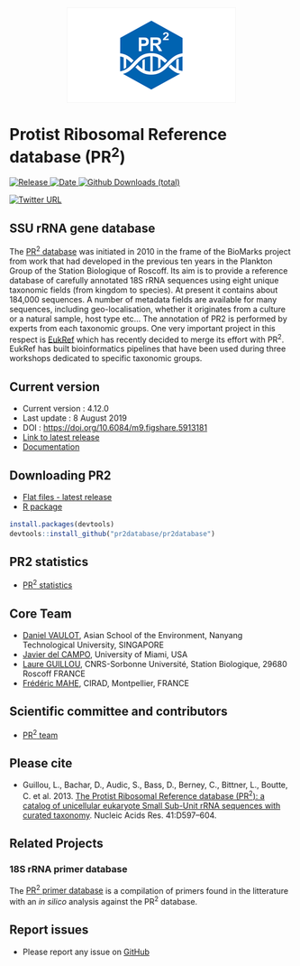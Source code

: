 <img src="img/pr2_logo_16_9.png" width="300" style="display: block; margin: auto;" />

Protist Ribosomal Reference database (PR<sup>2</sup>)
=====================================================

[![Release](https://img.shields.io/badge/release-4.12.0-blue.svg)
![Date](https://img.shields.io/badge/date-08%20August%202019-lightgrey.svg)
![Github Downloads
(total)](https://img.shields.io/github/downloads/pr2database/pr2database/total.svg)](https://github.com/vaulot/pr2_database/releases)

[![Twitter
URL](https://img.shields.io/twitter/url/http/shields.io.svg?style=social)](https://twitter.com/intent/tweet?text=PR2%20database&url=https://github.com/vaulot/pr2_database&hashtags=PR2database)

## SSU rRNA gene database

The [PR<sup>2</sup> database](https://pr2-database.org/) was initiated in 2010 in the frame of the BioMarks project from work that had developed in the previous ten years in the Plankton Group of the Station Biologique of Roscoff.  Its aim is to provide a reference database of carefully annotated 18S rRNA sequences using  eight unique taxonomic fields (from kingdom to species).  At present it contains about 184,000 sequences. A number of metadata fields are available for many sequences, including geo-localisation, whether it originates from a culture or a natural sample, host type etc... The annotation of PR2 is performed by experts from each taxonomic groups.  One very important project in this respect is [EukRef](https://pr2-database.org/eukref/about/) which has recently decided to merge its effort with PR<sup>2</sup>. EukRef has built bioinformatics pipelines that have been used during three workshops dedicated to specific taxonomic groups.

## Current version

-   Current version : 4.12.0
-   Last update : 8 August 2019
-   DOI : <a href="https://doi.org/10.6084/m9.figshare.5913181" class="uri">https://doi.org/10.6084/m9.figshare.5913181</a>
-   [Link to latest release](https://github.com/pr2database/pr2database/releases)
-   [Documentation](https://pr2-database.org/#documentation)


## Downloading PR2

-   [Flat files - latest release](https://github.com/pr2database/pr2database/releases)
-   [R package](https://pr2database.github.io/pr2database/index.html)

``` r
install.packages(devtools)
devtools::install_github("pr2database/pr2database")
```

## PR2 statistics

-   [PR<sup>2</sup> statistics](https://pr2database.github.io/pr2database/articles/pr2_stats.html)

## Core Team

-   [Daniel VAULOT](mailto:vaulot@gmail.com), Asian School of the Environment, Nanyang Technological University, SINGAPORE
-   [Javier del CAMPO](mailto:jdelcampo@rsmas.miami.edu), University of Miami, USA
-   [Laure GUILLOU](mailto:lguillou@sb-roscoff.fr), CNRS-Sorbonne Université, Station Biologique, 29680 Roscoff FRANCE
-   [Frédéric MAHE](mailto:frederic.mahe@cirad.fr), CIRAD, Montpellier, FRANCE

## Scientific committee and contributors

-  [PR<sup>2</sup> team](https://pr2-database.org/team/)  

## Please cite

-   Guillou, L., Bachar, D., Audic, S., Bass, D., Berney, C., Bittner,
    L., Boutte, C. et al. 2013. [The Protist Ribosomal Reference
    database (PR<sup>2</sup>): a catalog of unicellular eukaryote Small
    Sub-Unit rRNA sequences with curated
    taxonomy](http://nar.oxfordjournals.org/lookup/doi/10.1093/nar/gks1160).
    Nucleic Acids Res. 41:D597–604.

## Related Projects

### 18S rRNA primer database

The [PR<sup>2</sup> primer
database](https://github.com/pr2database/pr2-primers) is a compilation
of primers found in the litterature with an *in silico* analysis against
the PR<sup>2</sup> database.


## Report issues

-   Please report any issue on [GitHub](https://github.com/vaulot/pr2_database/issues)
